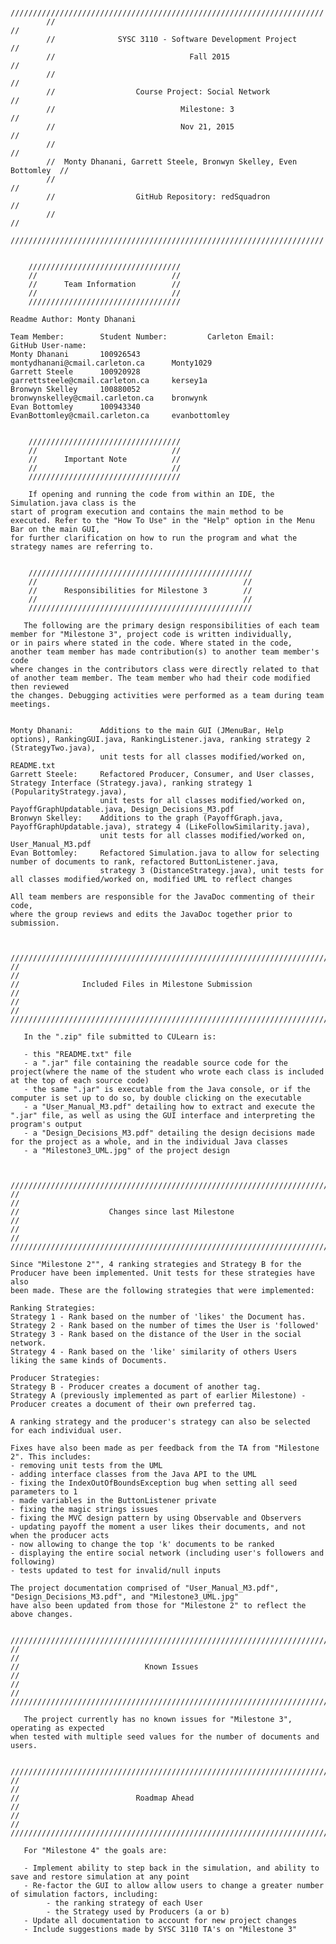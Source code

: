 
			//////////////////////////////////////////////////////////////////////
			//																	//
			//				SYSC 3110 - Software Development Project			//
			//								Fall 2015							//
			//																	//
			//					Course Project: Social Network					//
			//							  Milestone: 3							//
			//							  Nov 21, 2015							//
			//																	//
			//  Monty Dhanani, Garrett Steele, Bronwyn Skelley, Even Bottomley	//
			//																	//
			//					GitHub Repository: redSquadron					//
			//																	//
			//////////////////////////////////////////////////////////////////////


		//////////////////////////////////
		//								//
		//		Team Information		//
		//								//
		//////////////////////////////////

	Readme Author: Monty Dhanani
		
	Team Member:		Student Number:			Carleton Email:						GitHub User-name:
	Monty Dhanani		100926543				montydhanani@cmail.carleton.ca		Monty1029
	Garrett Steele		100920928				garrettsteele@cmail.carleton.ca		kersey1a
	Bronwyn Skelley		100880052				bronwynskelley@cmail.carleton.ca	bronwynk
	Evan Bottomley		100943340				EvanBottomley@cmail.carleton.ca		evanbottomley

	
		//////////////////////////////////
		//								//
		//		Important Note			//
		//								//
		//////////////////////////////////
		
		If opening and running the code from within an IDE, the Simulation.java class is the
	start of program execution and contains the main method to be executed. Refer to the "How To Use" in the "Help" option in the Menu Bar on the main GUI,
	for further clarification on how to run the program and what the strategy names are referring to.
	
	
		//////////////////////////////////////////////////
		//												//
		//		Responsibilities for Milestone 3		//
		//												//
		//////////////////////////////////////////////////
	
	   The following are the primary design responsibilities of each team member for "Milestone 3", project code is written individually,
	or in pairs where stated in the code. Where stated in the code, another team member has made contribution(s) to another team member's code
	where changes in the contributors class were directly related to that of another team member. The team member who had their code modified then reviewed
	the changes. Debugging activities were performed as a team during team meetings.
	
	
	Monty Dhanani:		Additions to the main GUI (JMenuBar, Help options), RankingGUI.java, RankingListener.java, ranking strategy 2 (StrategyTwo.java),
						unit tests for all classes modified/worked on, README.txt
	Garrett Steele:		Refactored Producer, Consumer, and User classes, Strategy Interface (Strategy.java), ranking strategy 1 (PopularityStrategy.java),
						unit tests for all classes modified/worked on, PayoffGraphUpdatable.java, Design_Decisions_M3.pdf
	Bronwyn Skelley:	Additions to the graph (PayoffGraph.java, PayoffGraphUpdatable.java), strategy 4 (LikeFollowSimilarity.java),
						unit tests for all classes modified/worked on, User_Manual_M3.pdf
	Evan Bottomley:		Refactored Simulation.java to allow for selecting number of documents to rank, refactored ButtonListener.java,
						strategy 3 (DistanceStrategy.java), unit tests for all classes modified/worked on, modified UML to reflect changes	
	
	All team members are responsible for the JavaDoc commenting of their code, 
	where the group reviews and edits the JavaDoc together prior to submission.
	
	
	
	//////////////////////////////////////////////////////////////////////////
	//																		//
	//				Included Files in Milestone Submission					//
	//																		//
	//////////////////////////////////////////////////////////////////////////
	
	   In the ".zip" file submitted to CULearn is:
	   
	   - this "README.txt" file
	   - a ".jar" file containing the readable source code for the project(where the name of the student who wrote each class is included at the top of each source code)
	   - the same ".jar" is executable from the Java console, or if the computer is set up to do so, by double clicking on the executable
	   - a "User_Manual_M3.pdf" detailing how to extract and execute the ".jar" file, as well as using the GUI interface and interpreting the program's output
	   - a "Design_Decisions_M3.pdf" detailing the design decisions made for the project as a whole, and in the individual Java classes
	   - a "Milestone3_UML.jpg" of the project design
	
	
	
	//////////////////////////////////////////////////////////////////////////
	//																		//
	//					  Changes since last Milestone						//
	//																		//
	//////////////////////////////////////////////////////////////////////////
	
	Since "Milestone 2"", 4 ranking strategies and Strategy B for the Producer have been implemented. Unit tests for these strategies have also
	been made. These are the following strategies that were implemented:
	
	Ranking Strategies:
	Strategy 1 - Rank based on the number of 'likes' the Document has.
	Strategy 2 - Rank based on the number of times the User is 'followed'
	Strategy 3 - Rank based on the distance of the User in the social network.
	Strategy 4 - Rank based on the 'like' similarity of others Users liking the same kinds of Documents.
	
	Producer Strategies:
	Strategy B - Producer creates a document of another tag.
	Strategy A (previously implemented as part of earlier Milestone) - Producer creates a document of their own preferred tag.
	
	A ranking strategy and the producer's strategy can also be selected for each individual user.
	
	Fixes have also been made as per feedback from the TA from "Milestone 2". This includes:
	- removing unit tests from the UML
	- adding interface classes from the Java API to the UML
	- fixing the IndexOutOfBoundsException bug when setting all seed parameters to 1
	- made variables in the ButtonListener private
	- fixing the magic strings issues
	- fixing the MVC design pattern by using Observable and Observers
	- updating payoff the moment a user likes their documents, and not when the producer acts
	- now allowing to change the top 'k' documents to be ranked
	- displaying the entire social network (including user's followers and following)
	- tests updated to test for invalid/null inputs
	
	The project documentation comprised of "User_Manual_M3.pdf", "Design_Decisions_M3.pdf", and "Milestone3_UML.jpg"
	have also been updated from those for "Milestone 2" to reflect the above changes.
	
	
	//////////////////////////////////////////////////////////////////////////
	//																		//
	//							  Known Issues								//
	//																		//
	//////////////////////////////////////////////////////////////////////////
	
	   The project currently has no known issues for "Milestone 3", operating as expected
	when tested with multiple seed values for the number of documents and users.
	
	
	//////////////////////////////////////////////////////////////////////////
	//																		//
	//					  		Roadmap Ahead								//
	//																		//
	//////////////////////////////////////////////////////////////////////////
	
	   For "Milestone 4" the goals are:
	   
	   - Implement ability to step back in the simulation, and ability to save and restore simulation at any point
	   - Re-factor the GUI to allow allow users to change a greater number of simulation factors, including:
			- the ranking strategy of each User
			- the Strategy used by Producers (a or b)
	   - Update all documentation to account for new project changes
	   - Include suggestions made by SYSC 3110 TA's on "Milestone 3"


